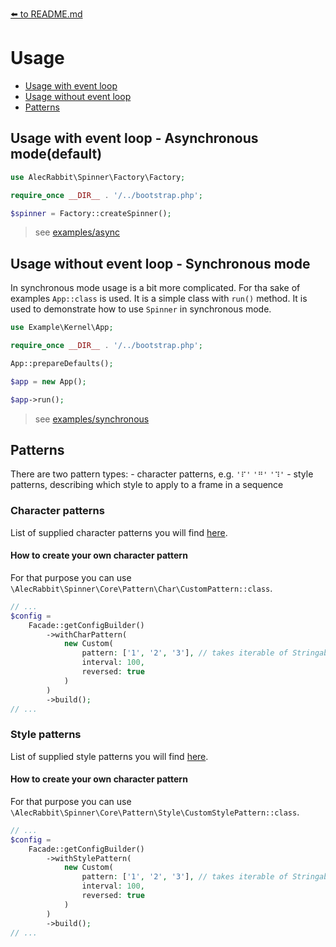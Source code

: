 [⬅️ to README.md](../README.md)
# Usage

+ [Usage with event loop](#ev)
+ [Usage without event loop](#no-ev)
+ [Patterns](#patterns)

## <a name="ev"></a> Usage with event loop - Asynchronous mode(default)

```php
use AlecRabbit\Spinner\Factory\Factory;

require_once __DIR__ . '/../bootstrap.php';

$spinner = Factory::createSpinner();
```
> see [examples/async](../example/async)

## <a name="no-ev"></a> Usage without event loop - Synchronous mode

In synchronous mode usage is a bit more complicated. For tha sake of examples `App::class` is used. It is a simple class with `run()` method. It is used to demonstrate how to use `Spinner` in synchronous mode.

```php
use Example\Kernel\App;

require_once __DIR__ . '/../bootstrap.php';

App::prepareDefaults();

$app = new App();

$app->run();
```
> see [examples/synchronous](../example/synchronous)


## <a name="patterns"></a> Patterns

There are two pattern types:
    - character patterns, e.g. `'⠏'` `'⠛'` `'⠹'`
    - style patterns, describing which style to apply to a frame in a sequence

### Character patterns

List of supplied character patterns you will find [here]().

#### How to create your own character pattern

For that purpose you can use `\AlecRabbit\Spinner\Core\Pattern\Char\CustomPattern::class`.

```php
// ...
$config =
    Facade::getConfigBuilder()
        ->withCharPattern(
            new Custom(
                pattern: ['1', '2', '3'], // takes iterable of Stringable|string|IFrame
                interval: 100, 
                reversed: true
            )
        )
        ->build();
// ...
```

### Style patterns

List of supplied style patterns you will find [here]().

#### How to create your own character pattern

For that purpose you can use `\AlecRabbit\Spinner\Core\Pattern\Style\CustomStylePattern::class`.

```php
// ...
$config =
    Facade::getConfigBuilder()
        ->withStylePattern(
            new Custom(
                pattern: ['1', '2', '3'], // takes iterable of Stringable|string|IFrame
                interval: 100, 
                reversed: true
            )
        )
        ->build();
// ...
```